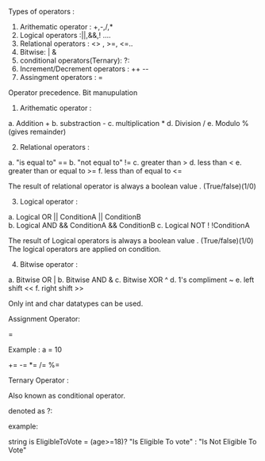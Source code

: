 Types of operators : 

1. Arithematic operator : +,-,/,*
2. Logical operators :||,&&,! ....
3. Relational operators : <> , >=, <=..
4. Bitwise: | &
5. conditional operators(Ternary):    ?:
6. Increment/Decrement operators : ++ --
7. Assingment operators : =

Operator precedence.
Bit manupulation

1. Arithematic operator : 

a. Addition +
b. substraction -
c. multiplication *
d. Division /
e. Modulo %(gives remainder)


2. Relational operators :

a. "is equal to" ==
b. "not equal to" !=
c. greater than >
d. less than <
e. greater than or equal to >=
f. less than of equal to <=

The result of relational operator is always a boolean value . (True/false)(1/0)


3. Logical operator : 

 a. Logical OR      ||      ConditionA || ConditionB   
 b. Logical AND     &&      ConditionA && ConditionB
 c. Logical NOT     !       !ConditionA


The result of Logical operators is always a boolean value . (True/false)(1/0)
The logical operators are applied on condition.


4. Bitwise operator :

a. Bitwise OR       |
b. Bitwise AND      &
c. Bitwise XOR      ^
d. 1's compliment   ~
e. left shift       <<
f. right shift      >>


Only int and char datatypes can be used.


Assignment Operator: 

 =

Example : a = 10

+=
-=
*=
/=
%=


Ternary Operator : 

Also known as conditional operator.

denoted as ?:

example:

string is EligibleToVote = (age>=18)? "Is Eligible To vote" : "Is Not Eligible To Vote"